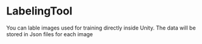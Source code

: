 # LabelingTool

You can lable images used for training directly inside Unity. The data will be stored in Json files for each image

